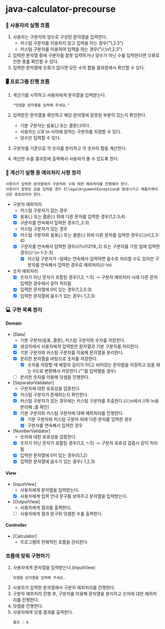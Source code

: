 # java-calculator-precourse

### 🥳 사용자의 실행 흐름

1. 사용자는 구분자와 양수로 구성된 문자열을 입력한다.
    - 커스텀 구분자를 이용하지 않고 입력을 하는 경우("1,2:3")
    - 커스텀 구분자를 이용하여 입력을 하는 경우("//;\n1;2;3")
2. 입력한 문자열 중에 구분자를 잘못 입력하거나 양수가 아닌 수를 입력한다면 오류로 인한 종를 확인할 수 있다.
3. 입력한 문자열에 오류가 없다면 모든 수의 합을 결과창에서 확인할 수 있다.

### 🖥️ 프로그램 진행 흐름

1. 계산기를 시작하고 사용자에게 문자열을 입력받는다.
    ``` 
    "덧셈할 문자열을 입력해 주세요."
    ```
2. 입력받은 문자열을 확인하고 해당 문자열에 잘못된 부분이 있는지 확인한다.
    - 기본 구분자는 쉼표(,) 또는 콜론(:)이다.
    - 사용자는 //과 \n 사이에 원하는 구분자를 지정할 수 있다.
    - 양수만 입력할 수 있다.

3. 구분자를 기준으로 각 숫자를 분리하고 각 숫자의 합을 계산한다.
4. 계산한 수를 결과창에 출력해서 사용자가 볼 수 있도록 한다.

### 🚨 계산기 실행 중 예외처리 사항 정리

```
사용자가 입력한 문자열에서 구분자와 수에 대한 예외처리를 진행해야 한다. 
사용자가 잘못된 값을 입력할 경우 IllegalArgumentException을 발생시키고 애플리케이션은 종료되어야 한다.
```

- 구분자 예외처리
    - 커스텀 구분자가 없는 경우
    - [x] 쉼표(,) 또는 콜론(:) 외에 다른 문자를 입력한 경우(1,2:3;4)
    - [x] 구분자를 연속해서 입력한 경우(1,,2:3)
    - 커스텀 구분자가 있는 경우
    - [x] 커스텀 구분자와 쉼표(,) 또는 콜론(:) 외에 다른 문자를 입력한 경우(//;\n1;2,3-4)
    - [x] 구분자를 연속해서 입력한 경우(//!\n1!2!!9,,2) 또는 구분자를 가장 앞에 입력한 경우(//-\n-1-2-3)
        - [x] 커스텀 구분자가 -일때는 연속해서 입력하면 음수로 처리할 수도 있지만 구분자를 연속해서 입력한 경우로 예외처리(//-\n)
- 숫자 예외처리
    - [x] 숫자가 아닌 문자가 포함된 경우(1,2,ㄱ:5) -> 구분자 예외처리 시에 다른 문자 입력한 경우에서 같이 처리됨
    - [x] 입력한 문자열에 0이 있는 경우(1,2,0:3)
    - [x] 입력한 문자열에 음수가 있는 경우(-1,2,3)

### 💻 구현 목록 정리

#### Domain

- [Data]
    - 기본 구분자(쉼표, 콜론), 커스텀 구분자와 숫자를 저장한다.
    - [x] 생성자에서 사용자에게 입력받은 문자열과 기본 구분자를 처리한다.
    - [x] 기본 구분자와 커스텀 구분자를 이용해 문자열을 분리한다.
    - [x] 분리한 문자열을 바탕으로 숫자를 저장한다.
        - [x] 숫자를 저장할 때 배열의 길이가 1이고 비어있는 문자열을 저장하고 있을 때는 0으로 변환해서 저장한다.(""를 입력했을 경우)
    - [ ] 분리한 숫자를 이용해 덧셈을 진행한다.
- [SeparatorValidator]
    - 구분자에 대한 유효성을 검증한다.
    - [x] 커스텀 구분자가 존재하는지 확인한다.
    - [x] 커스텀 구분자가 있는 경우에는 커스텀 구분자를 추출한다.(//;\n에서 //와 \n을 분리해 ;를 확인)
    - [x] 기본 구분자와 커스텀 구분자에 대해 예외처리를 진행한다.
        - [x] 기분 구분자와 커스텀 구분자 외에 다른 문자를 입력한 경우
        - [x] 구분자를 연속해서 입력한 경우
- [NumberValidator]
    - 숫자에 대한 유효성을 검증한다.
    - [x] 숫자가 아닌 문자가 포함된 경우(1,2,ㄱ:5) -> 구분자 유효성 검증시 같이 처리됨
    - [x] 입력한 문자열에 0이 있는 경우(0,1,2)
    - [x] 입력한 문자열에 음수가 있는 경우(-1,2,3)

#### View

- [InputView]
    - 사용자에게 문자열을 입력받는다.
    - [x] 사용자에게 입력 안내 문구를 보여주고 문자열을 입력받는다.

- [OutputView]
    - 사용자에게 결과를 출력한다.
    - [ ] 사용자에게 결과 문구와 덧셈한 수를 출력한다.

#### Controller

- [Calculator]
    - 프로그램의 전체적인 흐름을 관리한다.

### 흐름에 맞춰 구현하기

1. 사용자에게 문자열을 입력받는다.(InputView)
   ```
   덧셈할 문자열을 입력해 주세요.
   ``` 
2. 사용자가 입력한 문자열에서 구분자 예외처리를 진행한다.
3. 구분자 예외처리 진행 후, 구분자를 이용해 문자열을 분리하고 숫자에 대한 예외처리를 진행한다.
4. 덧셈을 진행한다.
5. 사용자에게 덧셈 결과를 출력한다.
   ```
   결과 : 6
   ``` 
